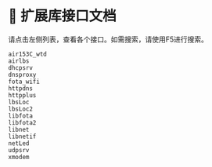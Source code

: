 # 🥢 扩展库接口文档


请点击左侧列表，查看各个接口。如需搜索，请使用F5进行搜索。

```{toctree}
air153C_wtd
airlbs
dhcpsrv
dnsproxy
fota_wifi
httpdns
httpplus
lbsLoc
lbsLoc2
libfota
libfota2
libnet
libnetif
netLed
udpsrv
xmodem
```
